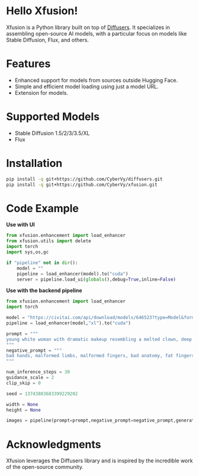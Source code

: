# Hello Xfusion!
Xfusion is a Python library built on top of [Diffusers](https://github.com/huggingface/diffusers). It specializes in assembling open-source AI models, with a particular focus on models like Stable Diffusion, Flux, and others.

# Features
- Enhanced support for models from sources outside Hugging Face.
- Simple and efficient model loading using just a model URL.
- Extension for models.

# Supported Models
- Stable Diffusion 1.5/2/3/3.5/XL
- Flux

# Installation
```bash
pip install -q git+https://github.com/CyberVy/diffusers.git
pip install -q git+https://github.com/CyberVy/xfusion.git
```
# Code Example
**Use with UI**
```python
from xfusion.enhancement import load_enhancer
from xfusion.utils import delete
import torch
import sys,os,gc

if "pipeline" not in dir():
    model = ""
    pipeline = load_enhancer(model).to("cuda")
    server = pipeline.load_ui(globals(),debug=True,inline=False)
```
**Use with the backend pipeline**
```python
from xfusion.enhancement import load_enhancer
import torch

model = "https://civitai.com/api/download/models/646523?type=Model&format=SafeTensor&size=pruned&fp=fp16"
pipeline = load_enhancer(model,"xl").to("cuda")

prompt = """
young white woman with dramatic makeup resembling a melted clown, deep black smokey eyes, smeared red lipstick, and white face paint streaks, wet hair falling over shoulders, dark and intense aesthetic, fashion editorial style, aged around 20 years, inspired by rick genest's zombie boy look, best quality
"""
negative_prompt = """
bad hands, malformed limbs, malformed fingers, bad anatomy, fat fingers, ugly, unreal, cgi, airbrushed, watermark, low resolution
"""

num_inference_steps = 30
guidance_scale = 2
clip_skip = 0

seed = 13743883683399229202

width = None
height = None

images = pipeline(prompt=prompt,negative_prompt=negative_prompt,generator=torch.Generator(pipeline.device).manual_seed(seed),width=width,height=height,num_inference_steps=num_inference_steps,guidance_scale=guidance_scale,clip_skip=clip_skip).images
```

# Acknowledgments
Xfusion leverages the Diffusers library and is inspired by the incredible work of the open-source community.
